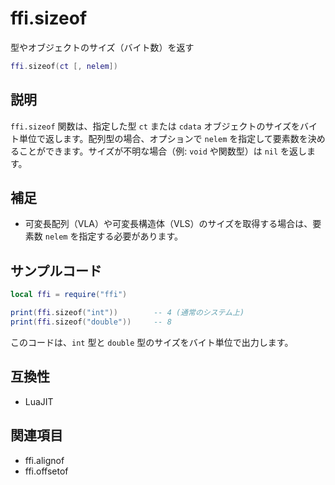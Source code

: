 # ffi.sizeof

型やオブジェクトのサイズ（バイト数）を返す

```lua
ffi.sizeof(ct [, nelem])
```

## 説明

`ffi.sizeof` 関数は、指定した型 `ct` または `cdata` オブジェクトのサイズをバイト単位で返します。配列型の場合、オプションで `nelem` を指定して要素数を決めることができます。サイズが不明な場合（例: `void` や関数型）は `nil` を返します。

## 補足

- 可変長配列（VLA）や可変長構造体（VLS）のサイズを取得する場合は、要素数 `nelem` を指定する必要があります。

## サンプルコード

```lua
local ffi = require("ffi")

print(ffi.sizeof("int"))        -- 4 (通常のシステム上)
print(ffi.sizeof("double"))     -- 8
```

このコードは、`int` 型と `double` 型のサイズをバイト単位で出力します。

## 互換性

- LuaJIT

## 関連項目

- ffi.alignof
- ffi.offsetof